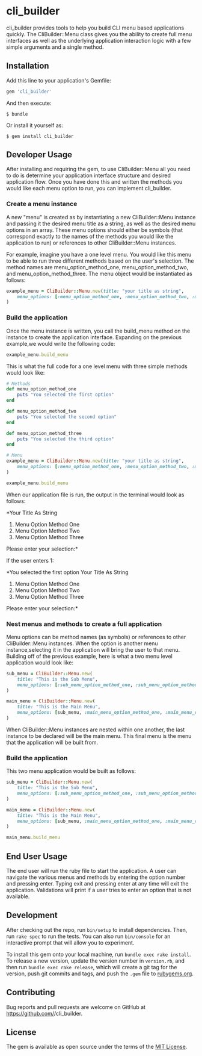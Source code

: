 # cli_builder

cli_builder provides tools to help you build CLI menu based applications quickly. The CliBuilder::Menu class gives you the ability to create full menu interfaces as well as the underlying application interaction logic with a few simple arguments and a single method.

## Installation

Add this line to your application's Gemfile:

```ruby
gem 'cli_builder'
```

And then execute:

    $ bundle

Or install it yourself as:

    $ gem install cli_builder


## Developer Usage

After installing and requiring the gem, to use CliBuilder::Menu all you need to do is determine your application interface structure and desired application flow. Once you have done this and written the methods you would like each menu option to run, you can implement cli_builder.

### Create a menu instance

A new "menu" is created as by instantiating a new CliBuilder::Menu instance and passing it the desired menu title as a string, as well as the desired menu options in an array. These menu options should either be symbols (that correspond exactly to the names of the methods you would like the application to run) or references to other CliBuilder::Menu instances.

For example, imagine you have a one level menu. You would like this menu to be able to run three different methods based on the user's selection. The method names are menu_option_method_one, menu_option_method_two, and menu_option_method_three. The menu object would be instantiated as follows:

```ruby
example_menu = CliBuilder::Menu.new(title: "your title as string", 
    menu_options: [:menu_option_method_one, :menu_option_method_two, :menu_option_method_three]
)
```
### Build the application

Once the menu instance is written, you call the build_menu method on the instance to create the application interface. Expanding on the previous example,we would write the following code:

```ruby
example_menu.build_menu
```

This is what the full code for a one level menu with three simple methods would look like:
```ruby
# Methods
def menu_option_method_one
    puts "You selected the first option"
end

def menu_option_method_two
    puts "You selected the second option"
end

def menu_option_method_three
    puts "You selected the third option"
end

# Menu
example_menu = CliBuilder::Menu.new(title: "your title as string", 
    menu_options: [:menu_option_method_one, :menu_option_method_two, :menu_option_method_three]
)

example_menu.build_menu
```

When our application file is run, the output in the terminal would look as follows:

*Your Title As String

1. Menu Option Method One
2. Menu Option Method Two
3. Menu Option Method Three

Please enter your selection:*

If the user enters 1:

*You selected the first option
Your Title As String

1. Menu Option Method One
2. Menu Option Method Two
3. Menu Option Method Three

Please enter your selection:*

### Nest menus and methods to create a full application

Menu options can be method names (as symbols) or references to other CliBuilder::Menu instances. When the option is another menu instance,selecting it in the application will bring the user to that menu. Building off of the previous example, here is what a two menu level application would look like:

```ruby
sub_menu = CliBuilder::Menu.new(
    title: "This is the Sub Menu", 
    menu_options: [:sub_menu_option_method_one, :sub_menu_option_method_two, :sub_menu_option_method_three]
)

main_menu = CliBuilder::Menu.new(
    title: "This is the Main Menu", 
    menu_options: [sub_menu, :main_menu_option_method_one, :main_menu_option_method_two]
)
```

When CliBuilder::Menu instances are nested within one another, the last instance to be declared will be the main menu. This final menu is the menu that the application will be built from.

### Build the application

This two menu application would be built as follows:

```ruby
sub_menu = CliBuilder::Menu.new(
    title: "This is the Sub Menu", 
    menu_options: [:sub_menu_option_method_one, :sub_menu_option_method_two, :sub_menu_option_method_three]
)

main_menu = CliBuilder::Menu.new(
    title: "This is the Main Menu", 
    menu_options: [sub_menu, :main_menu_option_method_one, :main_menu_option_method_two]
)

main_menu.build_menu
```

## End User Usage
The end user will run the ruby file to start the application. A user can navigate the various menus and methods by entering the option number and pressing enter. Typing exit and pressing enter at any time will exit the application. Validations will print if a user tries to enter an option that is not available.

## Development

After checking out the repo, run `bin/setup` to install dependencies. Then, run `rake spec` to run the tests. You can also run `bin/console` for an interactive prompt that will allow you to experiment.

To install this gem onto your local machine, run `bundle exec rake install`. To release a new version, update the version number in `version.rb`, and then run `bundle exec rake release`, which will create a git tag for the version, push git commits and tags, and push the `.gem` file to [rubygems.org](https://rubygems.org).

## Contributing

Bug reports and pull requests are welcome on GitHub at https://github.com/<rrosztoczy>/cli_builder.

## License

The gem is available as open source under the terms of the [MIT License](https://opensource.org/licenses/MIT).
